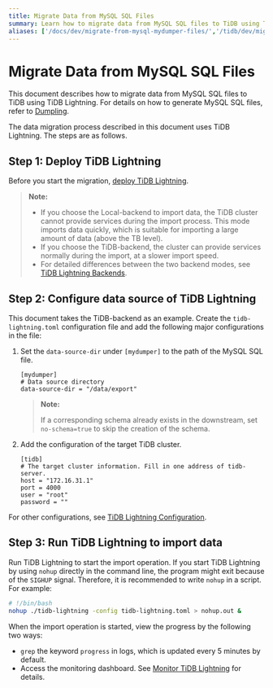 ```yaml
---
title: Migrate Data from MySQL SQL Files
summary: Learn how to migrate data from MySQL SQL files to TiDB using TiDB Lightning.
aliases: ['/docs/dev/migrate-from-mysql-mydumper-files/','/tidb/dev/migrate-from-mysql-mydumper-files/']
---
```


# Migrate Data from MySQL SQL Files

This document describes how to migrate data from MySQL SQL files to TiDB using TiDB Lightning. For details on how to generate MySQL SQL files, refer to [Dumpling](/dumpling-overview.md).

The data migration process described in this document uses TiDB Lightning. The steps are as follows.

## Step 1: Deploy TiDB Lightning

Before you start the migration, [deploy TiDB Lightning](/tidb-lightning/deploy-tidb-lightning.md).

> **Note:**
>
> - If you choose the Local-backend to import data, the TiDB cluster cannot provide services during the import process. This mode imports data quickly, which is suitable for importing a large amount of data (above the TB level).
> - If you choose the TiDB-backend, the cluster can provide services normally during the import, at a slower import speed.
> - For detailed differences between the two backend modes, see [TiDB Lightning Backends](/tidb-lightning/tidb-lightning-backends.md).

## Step 2: Configure data source of TiDB Lightning

This document takes the TiDB-backend as an example. Create the `tidb-lightning.toml` configuration file and add the following major configurations in the file:

1. Set the `data-source-dir` under `[mydumper]` to the path of the MySQL SQL file.

    ```
    [mydumper]
    # Data source directory
    data-source-dir = "/data/export"
    ```

    > **Note:**
    >
    > If a corresponding schema already exists in the downstream, set `no-schema=true` to skip the creation of the schema.

2. Add the configuration of the target TiDB cluster.

    ```
    [tidb]
    # The target cluster information. Fill in one address of tidb-server.
    host = "172.16.31.1"
    port = 4000
    user = "root"
    password = ""
    ```

For other configurations, see [TiDB Lightning Configuration](/tidb-lightning/tidb-lightning-configuration.md).

## Step 3: Run TiDB Lightning to import data

Run TiDB Lightning to start the import operation. If you start TiDB Lightning by using `nohup` directly in the command line, the program might exit because of the `SIGHUP` signal. Therefore, it is recommended to write `nohup` in a script. For example:

```bash
# !/bin/bash
nohup ./tidb-lightning -config tidb-lightning.toml > nohup.out &
```

When the import operation is started, view the progress by the following two ways:

- `grep` the keyword `progress` in logs, which is updated every 5 minutes by default.
- Access the monitoring dashboard. See [Monitor TiDB Lightning](/tidb-lightning/monitor-tidb-lightning.md) for details.
